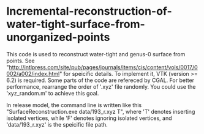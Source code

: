 # Incremental-reconstruction-of-water-tight-surface-from-unorganized-points

This code is used to reconstruct water-tight and genus-0 surface from points. 
See "http://intlpress.com/site/pub/pages/journals/items/cis/content/vols/0017/0002/a002/index.html" for speicific details.
To implement it, VTK (version >= 6.2) is required. 
Some parts of the code are refereced by CGAL.
For better performance, rearrange the order of '.xyz' file randomly. You could use the 'xyz_random.m' to achieve this goal.

In release model, the command line is written like this "SurfaceReconstruction.exe data/193_r.xyz T", where 'T' denotes inserting isolated vertices, while 'F' denotes ignoring isolated vertices, and 'data/193_r.xyz' is the speicific file path.



